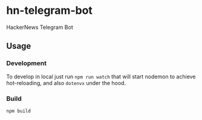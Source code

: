 # hn-telegram-bot
HackerNews Telegram Bot

## Usage

### Development

To develop in local just run `npm run watch` that will start nodemon to achieve hot-reloading, and also `dotenvx` under the hood.

### Build
```npm build```

